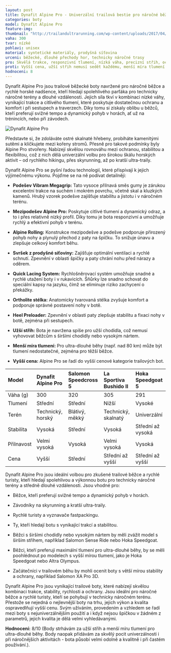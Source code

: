 ```yaml
---
layout: post
title: Dynafit Alpine Pro - Univerzální trailová bestie pro náročné běžce
categories: boty
model: Dynafit Alpine Pro
feature-img: 
thumbnail: "http://trailandultrarunning.com/wp-content/uploads/2017/04/Alpine-Pro-invisible-lacing-853x640.jpg"
vaha: 300
tvar: nízké
pohlavi: unisex
material: syntetické materiály, prodyšná síťovina
urceni: běžecké, dlouhé přechody hor, technicky náročné trasy
pro: Skvělá trakce, responzivní tlumení, nízká váha, precizní střih, ochrana nohy v náročném terénu.
proti: Vyšší cena, užší střih nemusí sedět každému, menší míra tlumení pro ultra-dlouhé běhy.
hodnoceni: 8
---
```


Dynafit Alpine Pro jsou trailové běžecké boty navržené pro náročné běžce a rychlé horské nadšence, kteří hledají spolehlivého parťáka pro technicky náročné terény a dlouhé vzdálenosti.  Jejich síla tkví v kombinaci nízké váhy, vynikající trakce a citlivého tlumení, které poskytuje dostatečnou ochranu a komfort i při sestupech a traverzech.  Díky tomu si získaly oblibu u běžců, kteří preferují svižné tempo a dynamický pohyb v horách, ať už na trénincích, nebo při závodech.

![Dynafit Alpine Pro](https://res.cloudinary.com/dvwv5cne3/image/fetch/w_auto,h_450,c_fill,g_auto,f_auto,q_auto/https://www.trekkinn.com/f/13636/136367528/dynafit-alpine-pro.jpg)

Představte si, že zdoláváte ostré skalnaté hřebeny, probíháte kamenitými sutěmi a kličkujete mezi kořeny stromů. Přesně pro takové podmínky byly Alpine Pro stvořeny.  Nabízejí skvělou rovnováhu mezi ochranou, stabilitou a flexibilitou, což z nich dělá univerzální volbu pro širokou škálu horských aktivit – od rychlého hikingu, přes skyrunning, až po kratší ultra-traily.


Dynafit Alpine Pro se pyšní řadou technologií, které přispívají k jejich výjimečnému výkonu. Pojďme se na ně podívat detailněji:

*   **Podešev Vibram Megagrip:**  Tato vysoce přilnavá směs gumy je zárukou excelentní trakce na suchém i mokrém povrchu, včetně skal a kluzkých kamenů.  Hrubý vzorek podešve zajišťuje stabilitu a jistotu i v náročném terénu.
*   **Mezipodešev Alpine Pro:** Poskytuje citlivé tlumení a dynamický odraz, a to i přes relativně nízký profil.  Díky tomu je bota responzivní a umožňuje rychlý a efektivní pohyb v terénu.
*   **Alpine Rolling:**  Konstrukce mezipodešve a podešve podporuje přirozený pohyb nohy a plynulý přechod z paty na špičku.  To snižuje únavu a zlepšuje celkový komfort běhu.
*   **Svršek z prodyšné síťoviny:**  Zajišťuje optimální ventilaci a rychlé schnutí.  Zpevnění v oblasti špičky a paty chrání nohu před nárazy a oděrem.
*   **Quick Lacing System:**  Rychlošněrovací systém umožňuje snadné a rychlé utažení boty i v rukavicích.  Šňůrky lze snadno schovat do speciální kapsy na jazyku, čímž se eliminuje riziko zachycení o překážky.
*   **Ortholite stélka:**  Anatomicky tvarovaná stélka zvyšuje komfort a podporuje správné postavení nohy v botě.
*   **Heel Preloader:**  Zpevnění v oblasti paty zlepšuje stabilitu a fixaci nohy v botě, zejména při sestupech.


*   **Užší střih:** Bota je navržena spíše pro užší chodidla, což nemusí vyhovovat běžcům s širšími chodidly nebo vysokým nártem.
*   **Menší míra tlumení:** Pro ultra-dlouhé běhy (např. nad 80 km) může být tlumení nedostatečné, zejména pro těžší běžce.
*   **Vyšší cena:**  Alpine Pro se řadí do vyšší cenové kategorie trailových bot.


| Model               | Dynafit Alpine Pro | Salomon Speedcross 5 | La Sportiva Bushido II | Hoka Speedgoat 5     |
| :------------------ | :----------------- | :------------------- | :--------------------- | :-------------------- |
| Váha (g)            | 300                | 320                  | 305                    | 291                   |
| Tlumení             | Střední            | Střední              | Nižší                  | Vysoké                |
| Terén               | Technický, horský  | Blátivý, měkký       | Technický, skalnatý    | Univerzální           |
| Stabilita           | Vysoká             | Střední              | Vysoká                 | Střední až vysoká     |
| Přilnavost          | Velmi vysoká       | Vysoká               | Velmi vysoká           | Vysoká                |
| Cena                | Vyšší              | Střední             | Střední až vyšší       | Střední až vyšší            |


Dynafit Alpine Pro jsou ideální volbou pro zkušené trailové běžce a rychlé turisty, kteří hledají spolehlivou a výkonnou botu pro technicky náročné terény a středně dlouhé vzdálenosti.  Jsou vhodné pro:

*   Běžce, kteří preferují svižné tempo a dynamický pohyb v horách.
*   Závodníky na skyrunning a kratší ultra-traily.
*   Rychlé turisty a vyznavače fastpackingu.
*   Ty, kteří hledají botu s vynikající trakcí a stabilitou.


*   Běžci s širšími chodidly nebo vysokým nártem by měli zvážit model s širším střihem, například Salomon Sense Ride nebo Hoka Speedgoat.
*   Běžci, kteří preferují maximální tlumení pro ultra-dlouhé běhy, by se měli poohlédnout po modelech s vyšší mírou tlumení, jako je Hoka Speedgoat nebo Altra Olympus.
*   Začátečníci v trailovém běhu by mohli ocenit boty s větší mírou stability a ochrany, například Salomon XA Pro 3D.


Dynafit Alpine Pro jsou vynikající trailové boty, které nabízejí skvělou kombinaci trakce, stability, rychlosti a ochrany. Jsou ideální pro náročné běžce a rychlé turisty, kteří se pohybují v technicky náročném terénu.  Přestože se nejedná o nejlevnější boty na trhu, jejich výkon a kvalita ospravedlňují vyšší cenu. Svým užíváním, provedením a vzhledem se řadí mezi boty s nejuniverzálnějším použití a i když nejsou špičkou v žádném z parametrů, jejich kvalita je dělá velmi vyhledávanými.

**Hodnocení:** 8/10 (Body strhávám za užší střih a menší míru tlumení pro ultra-dlouhé běhy. Body naopak přidávám za skvělý pocit univerzálnosti i při náročnějších aktivitách - bota působí velmi odolně a kvalitně i při častém používání.).

